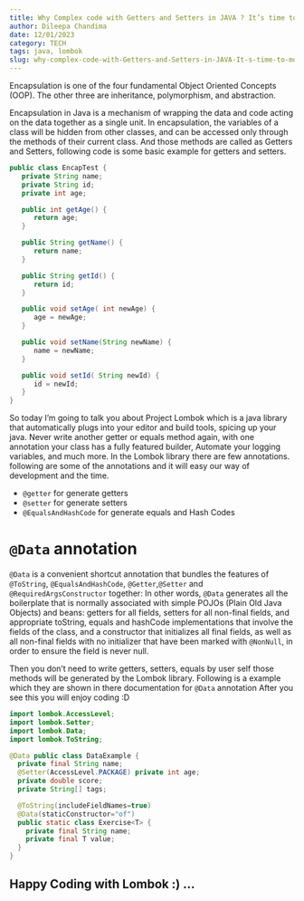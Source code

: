 ```yaml
---
title: Why Complex code with Getters and Setters in JAVA ? It’s time to move with Lombok
author: Dileepa Chandima
date: 12/01/2023
category: TECH
tags: java, lombok
slug: why-complex-code-with-Getters-and-Setters-in-JAVA-It-s-time-to-move-with-Lombok
---
```


Encapsulation is one of the four fundamental Object Oriented Concepts (OOP). The other three are inheritance, polymorphism, and abstraction.

Encapsulation in Java is a mechanism of wrapping the data and code acting on the data together as a single unit. In encapsulation, the variables of a class will be hidden from other classes, and can be accessed only through the methods of their current class. And those methods are called as Getters and Setters, following code is some basic example for getters and setters.

```java
public class EncapTest {
   private String name;
   private String id;
   private int age;

   public int getAge() {
      return age;
   }

   public String getName() {
      return name;
   }

   public String getId() {
      return id;
   }

   public void setAge( int newAge) {
      age = newAge;
   }

   public void setName(String newName) {
      name = newName;
   }

   public void setId( String newId) {
      id = newId;
   }
}
```

So today I’m going to talk you about Project Lombok which is a java library that automatically plugs into your editor and build tools, spicing up your java.
Never write another getter or equals method again, with one annotation your class has a fully featured builder, Automate your logging variables, and much more.
In the Lombok library there are few annotations. following are some of the annotations and it will easy our way of development and the time.

- `@getter` for generate getters
- `@setter` for generate setters
- `@EqualsAndHashCode` for generate equals and Hash Codes

# `@Data` annotation

`@Data` is a convenient shortcut annotation that bundles the features of `@ToString`, `@EqualsAndHashCode`, `@Getter`,`@Setter` and `@RequiredArgsConstructor` together: In other words, `@Data` generates all the boilerplate that is normally associated with simple POJOs (Plain Old Java Objects) and beans: getters for all fields, setters for all non-final fields, and appropriate toString, equals and hashCode implementations that involve the fields of the class, and a constructor that initializes all final fields, as well as all non-final fields with no initializer that have been marked with `@NonNull`, in order to ensure the field is never null.

Then you don’t need to write getters, setters, equals by user self those methods will be generated by the Lombok library.
Following is a example which they are shown in there documentation for `@Data` annotation After you see this you will enjoy coding :D

```java
import lombok.AccessLevel;
import lombok.Setter;
import lombok.Data;
import lombok.ToString;

@Data public class DataExample {
  private final String name;
  @Setter(AccessLevel.PACKAGE) private int age;
  private double score;
  private String[] tags;

  @ToString(includeFieldNames=true)
  @Data(staticConstructor="of")
  public static class Exercise<T> {
    private final String name;
    private final T value;
  }
}
```

## Happy Coding with Lombok :) …
